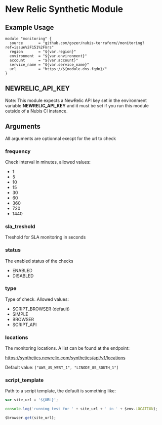 # New Relic Synthetic Module

## Example Usage

```
module "monitoring" {
  source       = "github.com/gozer/nubis-terraform//monitoring?ref=issue%2F151%2Fnrs"
  region       = "${var.region}"
  environment  = "${var.environment}"
  account      = "${var.account}"
  service_name = "${var.service_name}"
  url          = "https://${module.dns.fqdn}/"
}

```

## NEWRELIC_API_KEY

Note: This module expects a NewRelic API key set in the environment
variable **NEWRELIC_API_KEY** and it must be set if you run this module
outside of a Nubis CI instance.

## Arguments

All arguments are optionnal execpt for the url to check

### frequency

Check interval in minutes, allowed values:

 - 1
 - 5
 - 10
 - 15
 - 30
 - 60
 - 360
 - 720
 - 1440

### sla_treshold

Treshold for SLA monitoring in seconds

### status

The enabled status of the checks

 - ENABLED
 - DISABLED

### type

Type of check. Allowed values:

 - SCRIPT_BROWSER (default)
 - SIMPLE
 - BROWSER
 - SCRIPT_API

### locations

The monitoring locations. A list can be found at the endpoint:

<https://synthetics.newrelic.com/synthetics/api/v1/locations>

Default value: ```["AWS_US_WEST_1", "LINODE_US_SOUTH_1"]```

### script_template

Path to a script template, the default is something like:

```javascript
var site_url = '${URL}';

console.log('running test for ' + site_url + ' in ' + $env.LOCATION);

$browser.get(site_url);

```
